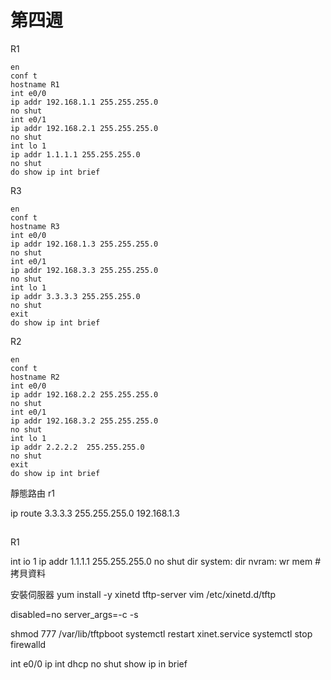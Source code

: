 # 第四週

R1

    en
    conf t
    hostname R1
    int e0/0
    ip addr 192.168.1.1 255.255.255.0
    no shut
    int e0/1
    ip addr 192.168.2.1 255.255.255.0 
    no shut
    int lo 1
    ip addr 1.1.1.1 255.255.255.0 
    no shut
    do show ip int brief

R3

    en
    conf t
    hostname R3
    int e0/0
    ip addr 192.168.1.3 255.255.255.0
    no shut
    int e0/1
    ip addr 192.168.3.3 255.255.255.0 
    no shut
    int lo 1
    ip addr 3.3.3.3 255.255.255.0 
    no shut
    exit
    do show ip int brief

R2

    en
    conf t
    hostname R2
    int e0/0
    ip addr 192.168.2.2 255.255.255.0
    no shut
    int e0/1
    ip addr 192.168.3.2 255.255.255.0 
    no shut
    int lo 1
    ip addr 2.2.2.2  255.255.255.0 
    no shut
    exit
    do show ip int brief


靜態路由
r1

ip route 3.3.3.3 255.255.255.0 192.168.1.3



##
R1

int io 1
ip addr 1.1.1.1 255.255.255.0
no shut
dir system:
dir nvram:
wr mem #拷貝資料



安裝伺服器
yum install -y xinetd tftp-server
vim /etc/xinetd.d/tftp

disabled=no
server_args=-c -s

shmod 777 /var/lib/tftpboot
systemctl restart xinet.service
systemctl stop firewalld

int e0/0
ip int dhcp
no shut
show ip in brief


